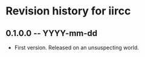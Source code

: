 # Revision history for iircc

## 0.1.0.0  -- YYYY-mm-dd

* First version. Released on an unsuspecting world.
